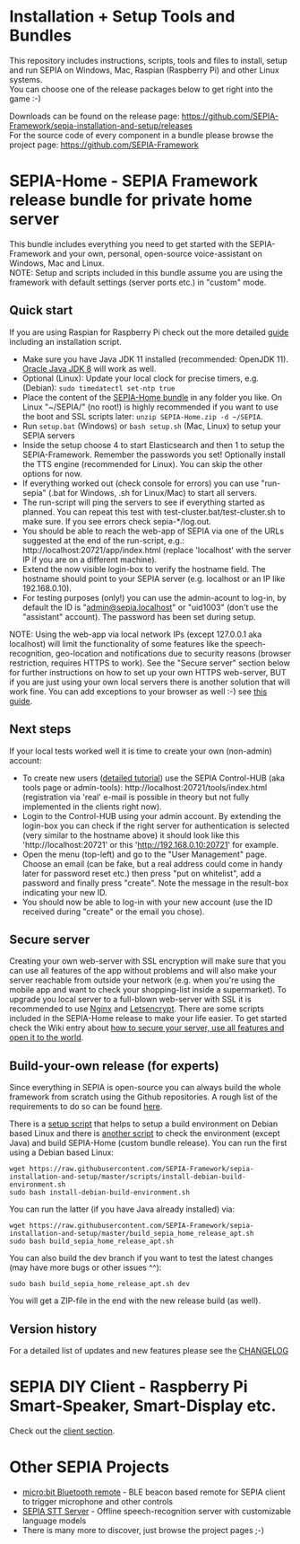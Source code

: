 # Installation + Setup Tools and Bundles

This repository includes instructions, scripts, tools and files to install, setup and run SEPIA on Windows, Mac, Raspian (Raspberry Pi) and other Linux systems.  
You can choose one of the release packages below to get right into the game :-)  

Downloads can be found on the release page: https://github.com/SEPIA-Framework/sepia-installation-and-setup/releases  
For the source code of every component in a bundle please browse the project page: https://github.com/SEPIA-Framework

# SEPIA-Home - SEPIA Framework release bundle for private home server

This bundle includes everything you need to get started with the SEPIA-Framework and your own, personal, open-source voice-assistant on Windows, Mac and Linux.  
NOTE: Setup and scripts included in this bundle assume you are using the framework with default settings (server ports etc.) in "custom" mode.

## Quick start
  
If you are using Raspian for Raspberry Pi check out the more detailed [guide](https://github.com/SEPIA-Framework/sepia-docs/wiki/Installation) including an installation script.  
  
* Make sure you have Java JDK 11 installed (recommended: OpenJDK 11). [Oracle Java JDK 8](https://www.oracle.com/java/technologies/downloads/#java8-windows) will work as well.
* Optional (Linux): Update your local clock for precise timers, e.g. (Debian): `sudo timedatectl set-ntp true`
* Place the content of the [SEPIA-Home bundle](https://github.com/SEPIA-Framework/sepia-installation-and-setup/releases) in any folder you like. On Linux "~/SEPIA/" (no root!) is highly recommended if you want to use the boot and SSL scripts later: `unzip SEPIA-Home.zip -d ~/SEPIA`.
* Run `setup.bat` (Windows) or `bash setup.sh` (Mac, Linux) to setup your SEPIA servers
* Inside the setup choose 4 to start Elasticsearch and then 1 to setup the SEPIA-Framework. Remember the passwords you set! Optionally install the TTS engine (recommended for Linux). You can skip the other options for now.
* If everything worked out (check console for errors) you can use "run-sepia" (.bat for Windows, .sh for Linux/Mac) to start all servers.
* The run-script will ping the servers to see if everything started as planned. You can repeat this test with test-cluster.bat/test-cluster.sh to make sure. If you see errors check sepia-*/log.out.
* You should be able to reach the web-app of SEPIA via one of the URLs suggested at the end of the run-script, e.g.: http://localhost:20721/app/index.html (replace 'localhost' with the server IP if you are on a different machine).
* Extend the now visible login-box to verify the hostname field. The hostname should point to your SEPIA server (e.g. localhost or an IP like 192.168.0.10).
* For testing purposes (only!) you can use the admin-acount to log-in, by default the ID is "admin@sepia.localhost" or "uid1003" (don't use the "assistant" account). The password has been set during setup.
  
NOTE: Using the web-app via local network IPs (except 127.0.0.1 aka localhost) will limit the functionality of some features like the speech-recognition, geo-location and notifications due to security reasons (browser restriction, requires HTTPS to work).
See the "Secure server" section below for further instructions on how to set up your own HTTPS web-server, BUT if you are just using your own local servers there is another solution that will work fine. You can add exceptions 
to your browser as well :-) see [this guide](https://github.com/SEPIA-Framework/sepia-docs/wiki/Set-up-web-browser-to-treat-your-local-IP-as-secure-origin).

## Next steps

If your local tests worked well it is time to create your own (non-admin) account:

* To create new users ([detailed tutorial](https://github.com/SEPIA-Framework/sepia-docs/wiki/Create-and-Edit-Users)) use the SEPIA Control-HUB (aka tools page or admin-tools): http://localhost:20721/tools/index.html (registration via 'real' e-mail is possible in theory but not fully implemented in the clients right now).
* Login to the Control-HUB using your admin account. By extending the login-box you can check if the right server for authentication is selected (very similar to the hostname above) it should look like this 'http://localhost:20721' or this 'http://192.168.0.10:20721' for example.
* Open the menu (top-left) and go to the "User Management" page. Choose an email (can be fake, but a real address could come in handy later for password reset etc.) then press "put on whitelist", add a password and finally press "create". Note the message in the result-box indicating your new ID.
* You should now be able to log-in with your new account (use the ID received during "create" or the email you chose).

## Secure server

Creating your own web-server with SSL encryption will make sure that you can use all features of the app without problems and will also make your server reachable from outside your network (e.g. when you're using the mobile app and want to check your shopping-list inside a supermarket).
To upgrade you local server to a full-blown web-server with SSL it is recommended to use [Nginx](https://de.wikipedia.org/wiki/Nginx) and [Letsencrypt](https://letsencrypt.org/). There are some scripts included in the SEPIA-Home release to make your life easier.
To get started check the Wiki entry about [how to secure your server, use all features and open it to the world](https://github.com/SEPIA-Framework/sepia-docs/wiki/SSL-for-your-Server).  

## Build-your-own release (for experts)

Since everything in SEPIA is open-source you can always build the whole framework from scratch using the Github repositories.
A rough list of the requirements to do so can be found [here](https://github.com/SEPIA-Framework/sepia-docs/wiki/Requirements).  
  
There is a [setup script](scripts/install-debian-build-environment.sh) that helps to setup a build environment on Debian based Linux and
there is [another script](build_sepia_home_release_apt.sh) to check the environment (except Java) and build SEPIA-Home (custom bundle release).
You can run the first using a Debian based Linux:
```
wget https://raw.githubusercontent.com/SEPIA-Framework/sepia-installation-and-setup/master/scripts/install-debian-build-environment.sh
sudo bash install-debian-build-environment.sh
```
You can run the latter (if you have Java already installed) via:  
```
wget https://raw.githubusercontent.com/SEPIA-Framework/sepia-installation-and-setup/master/build_sepia_home_release_apt.sh
sudo bash build_sepia_home_release_apt.sh
```
You can also build the dev branch if you want to test the latest changes (may have more bugs or other issues ^^):  
```
sudo bash build_sepia_home_release_apt.sh dev
```
You will get a ZIP-file in the end with the new release build (as well).

## Version history

For a detailed list of updates and new features please see the [CHANGELOG](CHANGELOG.md)

# SEPIA DIY Client - Raspberry Pi Smart-Speaker, Smart-Display etc.

Check out the [client section](sepia-client-installation).

# Other SEPIA Projects

* [micro:bit Bluetooth remote](sepia-microbit-projects) - BLE beacon based remote for SEPIA client to trigger microphone and other controls
* [SEPIA STT Server](https://github.com/SEPIA-Framework/sepia-stt-server) - Offline speech-recognition server with customizable language models
* There is many more to discover, just browse the project pages ;-)
